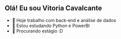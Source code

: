 

## Olá! Eu sou Vitoria Cavalcante

- 🔭 Hoje trabalho com back-end e análise de dados
- 🌱 Estou estudando Python e PowerBI
- 👯 Procurando estágio :D

<div>
<a ref="https://github.com/Vitoria-Cavalcante">
<ing height="180cm" src="https://github-readme-stats.vercel.app/api?username=Vitoria-Cavalcante&show_icons=true&theme=dracula&include_all_commits=true&count_private=true"/>
<ing height="180cm" src="https://github-readme-stats.vercel.app/api/top-langs/?username=Vitoria-Cavalcante&layout=compact&langs_count=16&theme=dracula"/>
</div>
